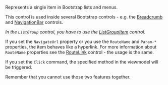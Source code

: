 Represents a single item in Bootstrap lists and menus.

This control is used inside several Bootstrap controls - e.g. the [Breadcrumb](/docs/controls/bootstrap/Breadcrumb/{branch}) and [NavigationBar](/docs/controls/bootstrap/NavigationBar/{branch}) controls.

_In the `ListGroup` control, you have to use the [ListGroupItem](/docs/controls/bootstrap/ListGroupItem/{branch}) control._



If you set the `NavigateUrl` property or you use the `RouteName` and `Param-*` properties,
the item behaves like a hyperlink. For more information about `RouteName` properties see the
[RouteLink](/docs/controls/builtin/RouteLink/{branch}) control - the usage is the same.

If you set the `Click` command, the specified method in the viewmodel will be 
triggered.

Remember that you cannot use those two features together.